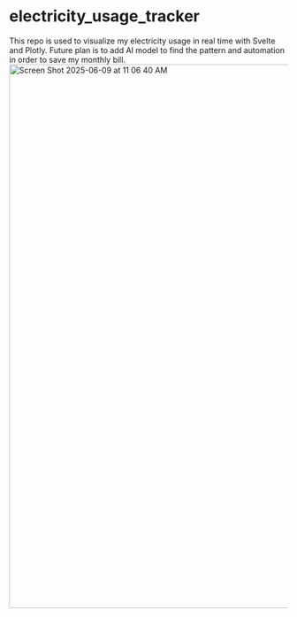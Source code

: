 # electricity_usage_tracker
This repo is used to visualize my electricity usage in real time with Svelte and Plotly. Future plan is to add AI model to find the pattern and automation in order to save my monthly bill.
<img width="983" alt="Screen Shot 2025-06-09 at 11 06 40 AM" src="https://github.com/user-attachments/assets/454f7252-29d2-46b2-90d6-14ee737aa154" />

